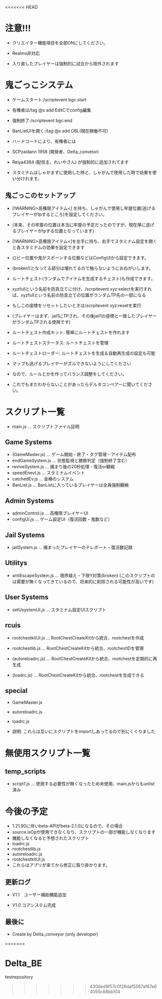 <<<<<<< HEAD

# 注意!!!

- クリエイター機能項目を全部ONにしてください。

- Realms非対応

- 入り直したプレイヤーは強制的に試合から除外されます

# 鬼ごっこシステム

- ゲームスタート:/scriptevent bgc:start

- 有権者は/tag @s add EditCでconfig編集

- 強制終了:/scriptevent bgc:end

- BanListUIを開く:/tag @s add OBL(現在稼働不可)

- ハードコードにより、有権者には
- SCPzaidann 1958 (開発者、Delta_convetor)
- Reiya4384 (配信主、れいやさん) が強制的に追加されてます

- スタミナムはしゃがまずに使用した時と、しゃがんで使用した時で効果を使い分けれます。

## 鬼ごっこのセットアップ

- [!WARNING>高権限アイテム<] を持ち、しゃがんで使用し牢屋位置(逃げるプレイヤーがtpするところ)を設定してください。
- (本来、その牢屋の位置は本当に牢屋の予定だったのですが、現在単に逃げるプレイヤーがtpする位置となっています)
- [!WARNING>高権限アイテム<]を左手に持ち、右手でスタミナム設定を開くと各スタミナムの効果を設定できます
- ロビー位置や鬼がスポーンする位置などはConfigUIから設定できます。
- (broken!)となってる部分は壊れてるので触らないようにおねがいします。
- ルートチェスト(ランダムでアイテムを生成するチェスト)も作成できます。
- xyzfullという名前を防具立てに付け、/scrpitevent xyz:selectを実行すれば、xyzfullという名前の防具立ての位置がランダムTP先の一部になる
- もしこの座標をリセットしたいときは/scrpitevent xyz:resetを実行
- (プレイヤーはまず、jail1にTPされ、その後jail1の座標と一致したプレイヤーがランダムTPされる使用です)

- ルートチェスト作成キット: 簡単にルートチェストを作れます
- ルートチェストステータス: ルートチェストを管理
- ルートチェストローダー: ルートチェストを生成＆自動再生成の設定も可能

- マップも逃げるプレイヤーがズルできないようにしてください
- なので、ルールとかを作ってバランス調整をしてください。
- これでもまだわからないことがあったらデルタコンベアーに聞いてください。

# スクリプト一覧

- main.js … スクリプトファイル証明

## Game Systems
- (GameMaster.js) … ゲーム開始・終了・タグ管理・アイテム配布
- endGameSystem.js … 状態監視と勝敗判定（強制終了含む）
- reviveSystem.js … 捕まり後の20秒処理・復活or観戦
- speedEnevt.js … スタミナムイベント
- catchedEv.js … 金棒のシステム
- BanList.js … BanListに入っているプレイヤーは全員強制観戦

## Admin Systems
- adminControl.js … 高権限プレイヤーUI
- configUI.js … ゲーム設定UI（復活回数・鬼数など）

## Jail Systems
- jailSystem.js … 捕まったプレイヤーのテレポート・復活数記録

## Utilitys
- antiEscapeSystem.js … 境界越え・下限Y対策(broken)
  (このスクリプトのは需要が無くなってきているので、将来的に削除される可能性が高いです)

## User Systems
- setUsystemUI.js … スタミナム設定UIスクリプト

## rcuis

- rootchestkitUI.js … RootChestCreateKitから統合、rootchestを作成

- rootchestlib.js … RootChestCreateKitから統合、rootchestIDを管理

- (autoreloadrc.js) … RootChestCreateKitから統合、rootchestを定期的に再生成

- (loadrc.js) … RootChestCreateKitから統合、rootchestを生成できる

## special

- GameMaster.js
- autoreloadrc.js
- loadrc.js

- 説明: これらは互いにスクリプトをimportしあってるので別にくくりました


# 無使用スクリプト一覧

## temp_scripts
- script1.js … 使用する必要性が無くなったため未使用、main.jsからもunlist済み


# 今後の予定

- 1.21.90に伴いbeta-APIがbeta-2.1.0になるので、その場合
- source.isOpが使用できなくなり、スクリプトの一部が機能しなくなります
- 機能しなくなると予想されたスクリプト
- loadrc.js
- rootchestlib.js
- autoreloadrc.js
- rootchestkitUI.js
- これらはアプリが来てから修正に取り掛かります。

## 更新ログ

- V1.1　ユーザー補助機能追加

- V1.0 コアシステム完成

## 最後に

- Create by Delta_conveyor (only developer)

=======
# Delta_BE
testrepository
>>>>>>> 430ded9f57c0f28daf5567af67e64055c68bb104
